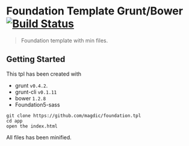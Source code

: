# Foundation Template Grunt/Bower [![Build Status](https://travis-ci.org/gruntjs/grunt-contrib-copy.png?branch=master)](https://magdic.github.io/foundation.tpl)

> Foundation template with min files.

## Getting Started
This tpl has been created with 
* grunt `v0.4.2`.
* grunt-cli `v0.1.11`
* bower `1.2.8`
* Foundation5-sass

```shell
git clone https://github.com/magdic/foundation.tpl
cd app
open the index.html
```

All files has been minified.


